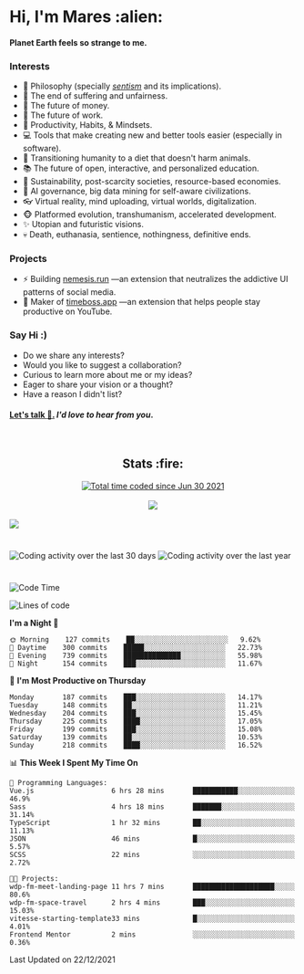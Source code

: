 <h1>Hi, I'm Mares :alien:</h1>

#### Planet Earth feels so strange to me.

### **Interests**

- 🌊 Philosophy (specially [_sentism_][sentismmedium] and its implications).
- 🎯 The end of suffering and unfairness.
- 💸 The future of money.
- 💼 The future of work.
- 🧠 Productivity, Habits, & Mindsets.
- 💻 Tools that make creating new and better tools easier (especially in software).
- 🥗 Transitioning humanity to a diet that doesn't harm animals.
- 📚 The future of open, interactive, and personalized education.
- 🌱 Sustainability, post-scarcity societies, resource-based economies.
- 🤖 AI governance, big data mining for self-aware civilizations.
- 👓 Virtual reality, mind uploading, virtual worlds, digitalization.
- 🐵 Platformed evolution, transhumanism, accelerated development.
- ✨ Utopian and futuristic visions.
- 💀 Death, euthanasia, sentience, nothingness, definitive ends.


### **Projects**

- ⚡ Building [nemesis.run](https://nemesis.run) —an extension that neutralizes the addictive UI patterns of social media.
- 💎 Maker of [timeboss.app](https://timeboss.app) —an extension that helps people stay productive on YouTube.


### **Say Hi :)**

- Do we share any interests?
- Would you like to suggest a collaboration?
- Curious to learn more about me or my ideas?
- Eager to share your vision or a thought?
- Have a reason I didn't list?

#### [Let's talk :wave:.](mailto:mareszhar@gmail.com) _I'd love to hear from you_.

[sentismmedium]: https://medium.com/@mareszhar/born-a-prisoner-a-reflection-about-life-its-struggles-and-a-plan-to-escape-d8566ce9b026

<br>

<h2 align="center">Stats :fire:</h2>

<div align="center">
  <a href="https://wakatime.com/@cfdc0e0d-4860-4b62-9ff0-cb659185525e">
    <img src="https://wakatime.com/badge/user/cfdc0e0d-4860-4b62-9ff0-cb659185525e.svg" alt="Total time coded since Jun 30 2021" />
  </a>
</div>

<br>

<div align="center">
  <img src="https://github-readme-streak-stats.herokuapp.com?user=mareszhar&theme=black-ice&hide_border=true&stroke=FFFFFF15&ring=DF8FFE&fire=DF8FFE&currStreakLabel=DF8FFE&background=1A232A&currStreakNum=86FFAB&dates=B1AAB3FF">
</div>

<!-- Add or remove this: &dates=B1AAB3FF at the end of the streak stats URL if they get bugged and aren't updating -->

<br>

<img src="https://activity-graph.herokuapp.com/graph?username=mareszhar&theme=nord&bg_color=00000000&color=979797&line=DF8FFE&point=00000000&area=true&hide_border=true">

<br>

<h1></h1>

<img src="https://wakatime.com/share/@mares/5df0ff02-9c79-41b4-b540-51dc9c65a57b.svg" alt="Coding activity over the last 30 days" />
<img src="https://wakatime.com/share/@mares/ea89ba71-f374-40af-930c-e0655909fe37.svg" alt="Coding activity over the last year" />

<h1></h1>

<!--START_SECTION:waka-->
![Code Time](http://img.shields.io/badge/Code%20Time-388%20hrs%2027%20mins-blue)

![Lines of code](https://img.shields.io/badge/From%20Hello%20World%20I%27ve%20Written-124%20Thousand%20lines%20of%20code-blue)

**I'm a Night 🦉** 

```text
🌞 Morning    127 commits    ██░░░░░░░░░░░░░░░░░░░░░░░   9.62% 
🌆 Daytime    300 commits    █████░░░░░░░░░░░░░░░░░░░░   22.73% 
🌃 Evening    739 commits    ██████████████░░░░░░░░░░░   55.98% 
🌙 Night      154 commits    ███░░░░░░░░░░░░░░░░░░░░░░   11.67%

```
📅 **I'm Most Productive on Thursday** 

```text
Monday       187 commits    ███░░░░░░░░░░░░░░░░░░░░░░   14.17% 
Tuesday      148 commits    ██░░░░░░░░░░░░░░░░░░░░░░░   11.21% 
Wednesday    204 commits    ███░░░░░░░░░░░░░░░░░░░░░░   15.45% 
Thursday     225 commits    ████░░░░░░░░░░░░░░░░░░░░░   17.05% 
Friday       199 commits    ███░░░░░░░░░░░░░░░░░░░░░░   15.08% 
Saturday     139 commits    ██░░░░░░░░░░░░░░░░░░░░░░░   10.53% 
Sunday       218 commits    ████░░░░░░░░░░░░░░░░░░░░░   16.52%

```


📊 **This Week I Spent My Time On** 

```text
💬 Programming Languages: 
Vue.js                   6 hrs 28 mins       ███████████░░░░░░░░░░░░░░   46.9% 
Sass                     4 hrs 18 mins       ███████░░░░░░░░░░░░░░░░░░   31.14% 
TypeScript               1 hr 32 mins        ██░░░░░░░░░░░░░░░░░░░░░░░   11.13% 
JSON                     46 mins             █░░░░░░░░░░░░░░░░░░░░░░░░   5.57% 
SCSS                     22 mins             ░░░░░░░░░░░░░░░░░░░░░░░░░   2.72%

🐱‍💻 Projects: 
wdp-fm-meet-landing-page 11 hrs 7 mins       ████████████████████░░░░░   80.6% 
wdp-fm-space-travel      2 hrs 4 mins        ███░░░░░░░░░░░░░░░░░░░░░░   15.03% 
vitesse-starting-template33 mins             █░░░░░░░░░░░░░░░░░░░░░░░░   4.01% 
Frontend Mentor          2 mins              ░░░░░░░░░░░░░░░░░░░░░░░░░   0.36%

```


 Last Updated on 22/12/2021
<!--END_SECTION:waka-->
